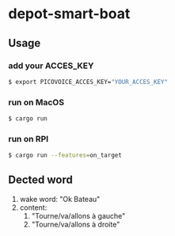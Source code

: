 # depot-smart-boat

## Usage 

### add your ACCES_KEY

```bash
$ export PICOVOICE_ACCES_KEY="YOUR_ACCES_KEY"
```

### run on MacOS

```bash
$ cargo run 
```

### run on RPI

```bash
$ cargo run --features=on_target
```

## Dected word 

1. wake word: "Ok Bateau"
2. content:
    1. "Tourne/va/allons à gauche"
    2. "Tourne/va/allons à droite"